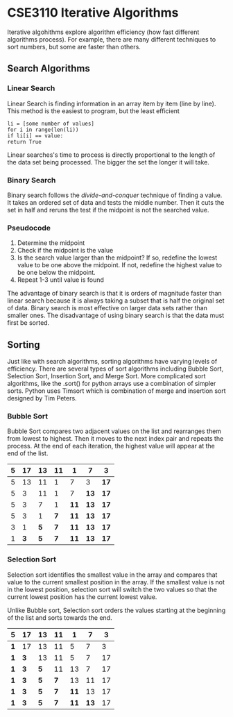 # CSE3110 Iterative Algorithms

Iterative algohithms explore algorithm efficiency (how fast different
algorithms process). For example, there are many different techniques to sort numbers, but some are faster than others.

## Search Algorithms

### Linear Search
Linear Search is finding information in an array item by item (line by line). This method is the easiest to program, but the least efficient
```
li = [some number of values]
for i in range(len(li))
if li[i] == value:
return True
``` 
Linear searches's time to process is directly proportional to the length of the data set being processed.  The bigger the set the longer it will take.

### Binary Search

Binary search follows the _divide-and-conquer_ technique of finding a value.  It takes an ordered set of data and tests the middle number.  Then it cuts the set in half and reruns the test if the midpoint is not the searched value.

### Pseudocode
1. Determine the midpoint
2. Check if the midpoint is the value
3. Is the search value larger than the midpoint? If so, redefine the lowest value to be one above the midpoint.  If not, redefine the highest value to be one below the midpoint.
4. Repeat 1-3 until value is found

The advantage of binary search is that it is orders of magnitude faster than linear search because it is always taking a subset that is half the original set of data.  Binary search is most effective on larger data sets rather than smaller ones.  The disadvantage of using binary search is that the data must first be sorted.

## Sorting

Just like with search algorithms, sorting algorithms have varying levels of efficiency.  There are several types of sort algorithms including Bubble Sort, Selection Sort, Insertion Sort, and Merge Sort.  More complicated sort algorithms, like the .sort() for python arrays use a combination of simpler sorts.  Python uses Timsort which is combination of merge and insertion sort designed by Tim Peters.

### Bubble Sort

Bubble Sort compares two adjacent values on the list and rearranges them from lowest to highest.  Then it moves to the next index pair and repeats the process. At the end of each iteration, the highest value will appear at the end of the list.

| 5 | 17 | 13 | 11 | 1 | 7 | 3 |
| --- | --- | --- | --- | --- | --- | --- |
| 5 | 13 | 11 | 1 | 7 | 3 | __17__ |
| 5 | 3 | 11 | 1 | 7 | __13__ | __17__ |
| 5 | 3 | 7 | 1 | __11__ | __13__ | __17__ |
| 5 | 3 | 1 | __7__ | __11__ | __13__ | __17__ |
| 3 | 1 | __5__ | __7__ | __11__ | __13__ | __17__ |
| 1 | __3__ | __5__ | __7__ | __11__ | __13__ | __17__ |

### Selection Sort

Selection sort identifies the smallest value in the array and compares that value to the current smallest position in the array.  If the smallest value is not in the lowest position, selection sort will switch the two values so that the current lowest position has the current lowest value.

Unlike Bubble sort, Selection sort orders the values starting at the beginning of the list and sorts towards the end.

| 5 | 17 | 13 | 11 | 1 | 7 | 3 |
| --- | --- | --- | --- | --- | --- | --- |
| __1__ | 17 | 13 | 11 | 5 | 7 | 3 |
| __1__ | __3__ | 13 | 11 | 5 | 7 | 17 |
| __1__ | __3__ | __5__ | 11 | 13 | 7 | 17 |
| __1__ | __3__ | __5__ | __7__ | 13 | 11 | 17 |
| __1__ | __3__ | __5__ | __7__ | __11__ | 13 | 17 |
| __1__ | __3__ | __5__ | __7__ | __11__ | __13__ | 17 |

